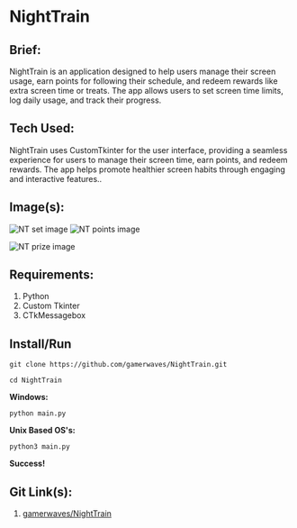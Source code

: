 # **NightTrain**
**Brief:**
-
NightTrain is an application designed to help users manage their screen usage, earn points for following their schedule, and redeem rewards like extra screen time or treats. The app allows users to set screen time limits, log daily usage, and track their progress.

**Tech Used:**
-
NightTrain uses CustomTkinter for the user interface, providing a seamless experience for users to manage their screen time, earn points, and redeem rewards. The app helps promote healthier screen habits through engaging and interactive features..

**Image(s):**
-
![NT set image](https://lh3.googleusercontent.com/pw/AP1GczNzTctSgnuPOu1hUHIWpTdLcw-79iJx3DY62k2GrdgzKU2eqmAAqm71Lz67gglTTvaSuqcIGgGyzmThR191UI-cGPt_7CpzrHXB8pteOkv7EsOi_KFWW1sVa5-J_aDppwK8rlD_c6w5I2uWKcBIsvrewvWbjZsUHn_1T5IXInmAEXO8gZl50b-UYIDgFlZyW6lY4vxBmJhmSjuvXXBJltB3WXZ9Nu6P59QE7kLNHolWoVAayd38UYejLtOJvA2MOkMoYaHknUEgV6GONW2egryuEYXkF1WWTw81TgSKwf6y1ZGtU9T8WrILQ4JK6l7QbX6ub74nrOQKg66v1ZnTTMd5aetvCHHzAEeEthXSNEsiicHE7QtcMZ4bf-_3SZX5CdiL1QsqNL8cxOdox3hWqnMJfKGuIR-wOgXOaQSTBQ3AbYL2iD9qXN2VrZMrxUGaJw3OJYJt20jPQ57ooKZZubHD6xzy330qa-vE6GZpmofiWwHQ5QzqGRhXiv31_8xCKKyN6uKJ1jth8np0k-1rwAIlD-vhnbY5gM5UwA3Rrt7AzQjquSMYqUQiTxarAQcKA-WomlV4GJqY4dd0vrFX_E3ddoPwe3KTSKjV1Y0s9vo6csDX_COVca6GJdK9bIkb_Lef5Y7tJIXAvIDERvIcstLRbdrvWcBeta88OFiyLOK3nyaEN1ObGai1MNcHmzsBZqNp5KctPRKfqS5iS81jXW_U4pmk8vfmtfyVTlhr7eWPap6BqTJKWJOTNvE6BSNXpd_aJPESFSTWEGVEMv3Mkg_9jG21TTttgwdmfkkKqsFWbzIWbM6AgDqH_ynbfsD0OUNO9_9SRR4BNjqAscmmOOGN4OABeTFts8VWK2VUKtCMdiDo9qDcNmRtqg7I38OazO5Qox0AxPsbM7wJvDcJLL0-_nU=w294-h290-no?authuser=0)
 ![NT points image](https://lh3.googleusercontent.com/pw/AP1GczNrPcYMcxdUPUxF_v8pUSyNd5DlmiT8pxV8-oYmVcuwyNdxjhloH0_P-Lih5ImE9IsfJwwk9AY8pRsBJNGasktEqNy5EaYYO2AkF2TvOh75sS1nN07jc61vyQQE705JO7KhdIGu8PLUcEvYjkfY3WKIsvLYs4gcRWSLiOVkCXDLKVX40vtfzDjkPbXiwbDsded77o6IDr9MPfcHSJxwihIk9EgBoX1O2sJvZ7C-RMKCrSMFsLQXdQ94kpXcU38Q4UgIhkZlIXV1OAsPydHEK4S0bLAdNcV5DruBtSekZZcNzeoNyp8A9ImusH4m0WL5RejGLfuznZslxQQSo19jCaWSf8ko5S4lrzEhGKKYCFch9ddgrz6DBUgu9IDCYiZKgtxjRXj4drsdvVrBVLbburfhQwfSe4PyAMQbueBqRkd4H_bnp35a8-n7u8uQNAofe0Z5JIjavE0ORCbvKtLSweEa4iGkoKW6_DldXxkcxFYfChgBKdxftkqia4ZMCXyiOvVCgFrhkeBGKNY2uWCzUPDVnuvoESn8b8Tyb75Vw5HlLwBG5T7-1CRVGFRPXJXYHfXQPSa2Ji11_p2ffzWUQCJT8YA-YlAOngpguIeX2ruvBQUfDwTPotYpEtrSLzCz4lCdsgm6_Rg-Klz8Z50pkfDqfjJye76TIoVCvncheUV9b_Wr6zLwbLH8L2eV7w9ZjSB3ChInUVrn57LgsmeZzPRMrmf-rfLiB1kGYW2p2xT-lYUQD9lpmiHQcetU6_vRXreKdyvpy5MmmHSWa6lfRCCkqTEp1gQefJipKcQGMazJflS-ffIleVJQiN8wjfBclvgWnscnm1lVDx0wyNuu4mXigcNNTRash6sFvfIjtk3BdETv5S6gsOf-FB_uUknCy-5Y9AsX98Q8f1AgXDgYtkN2lZ0=w2088-h1264-s-no?authuser=0)

![NT prize image](https://lh3.googleusercontent.com/pw/AP1GczPZxcUCIO0Kg4j_1SQ8v0aGM4jZtdDe-H2iDeAADNe52Um71lM_L4Y5gj0wicA9ubV62yU7m0vbxM415aOsC_newVEQ4j6_KVa9x7nRKRVrfBcZmi71YiUy1-OE-sLkN_d6nIWRQiwpgR6HQ9NmmpL3tYh9R7XiGB8DzI4nkzI-5at07lrb_Um3tcFsgo2qQahPvmV8xjKQ6zvorI_-YwI7bJJlxvJKgTcKbREu140uRCVQkLUXqvZmL_CKszrbvjn6bqZG2pYl8Tvi1ubJ_sQ38Ws7MYD9pKIHKg7YvdFku4MLROdNh8wXhQxxIW_1dxQpBqIwECsEN8KqiRx-by-XT6tQfcv1MeXXZc_q-zkOqYrp8VDgN2IuTBGPs7XJKT-vWebvojiXMx2z7WuK0dtJKSVPF3LwhbQpkUsRD8I5D1vIBLp1je5X7VkPSAX0MpLPNShk8rRTVrLTjQ7eW1hKSexTn2IxvjOZEbfJoR94StPN8jzmyjPQE7Z9WTYGxl5_1aXd3szNCRiVWpWt_wlJ7pcwiTx8CusxjL4r1PHXHDByqOOZ2prLOBN8ICJGn3KppyKElkwheXne-t6PpeoMotljijXi24tPX8P1Yrm-Iyjwmzo_WOnbqi5WTA08zOFElRpZxwKymPkqcMqcPZn1leWvf4sPMRnMo8xrBtNMrY6SzJVJEYdFB3jnsreO9lUnInMj5OQKh4PdBMknJwErCcbV0AaSJwh-YvN3y2lytBzjMzQpBmIxuza2idcFKAd9iC6RycUrzg6CY4PR2HVHFVYXW24RaL8-LmYxDib5L29ONYZmn4Ky6eaWH4gscvF3t8idi1ghCNtKfsX5PJPKsjpS3bsldmqpCmSbbRkjcJnhxLYSSODfWtfOVe2XQ5YrpX31pfxoiDddoYk83ZWKkYc=w2074-h1274-s-no?authuser=0)

**Requirements:**
-
 1. Python
 2. Custom Tkinter
 4. CTkMessagebox

Install/Run
-
    git clone https://github.com/gamerwaves/NightTrain.git

    cd NightTrain
    
 **Windows:**
	 
	python main.py
	
**Unix Based OS's:**

	python3 main.py

**Success!**

**Git Link(s):**
-
 1. [gamerwaves/NightTrain](https://github.com/gamerwaves/NightTrain)
